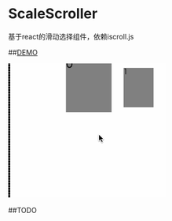 # ScaleScroller
基于react的滑动选择组件，依赖iscroll.js

##[DEMO](http://eeandrew.github.io/demos/scalescroller/index.html)

![image](https://github.com/eeandrew/ReadmeResource/blob/master/img/scale-scroller/scale-scroller.gif)

##TODO

